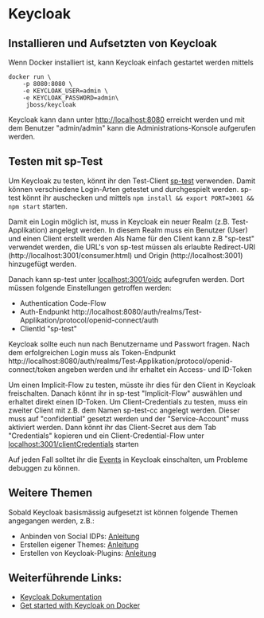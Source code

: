 # Keycloak
## Installieren und Aufsetzten von Keycloak

Wenn Docker installiert ist, kann Keycloak einfach gestartet werden mittels

```
docker run \
	-p 8080:8080 \
	-e KEYCLOAK_USER=admin \
	-e KEYCLOAK_PASSWORD=admin\
	 jboss/keycloak
```

Keycloak kann dann unter [http://localhost:8080](http://localhost:8080) erreicht werden und mit dem Benutzer "admin/admin" kann die Administrations-Konsole aufgerufen werden.

## Testen mit sp-Test

Um Keycloak zu testen, könnt ihr den Test-Client [sp-test](https://github.com/lizzyTheLizard/sp-test) verwenden. Damit können verschiedene Login-Arten getestet und durchgespielt werden. sp-test könnt ihr auschecken und mittels ```npm install && export PORT=3001 && npm start``` starten. 

Damit ein Login möglich ist, muss in Keycloak ein neuer Realm (z.B. Test-Applikation) angelegt werden. In diesem Realm muss ein Benutzer (User) und einen Client erstellt werden Als Name für den Client kann z.B "sp-test" verwendet werden, die URL's von sp-test müssen als erlaubte Redirect-URI (http://localhost:3001/consumer.html) und Origin (http://localhost:3001) hinzugefügt werden.

Danach kann sp-test unter [localhost:3001/oidc](http://localhost:3001/oidc) aufegrufen werden. Dort müssen folgende Einstellungen getroffen werden:
* Authentication Code-Flow
* Auth-Endpunkt http://localhost:8080/auth/realms/Test-Applikation/protocol/openid-connect/auth
* ClientId "sp-test"

Keycloak sollte euch nun nach Benutzername und Passwort fragen. Nach dem erfolgreichen Login muss als Token-Endpunkt http://localhost:8080/auth/realms/Test-Applikation/protocol/openid-connect/token angeben werden und ihr erhaltet ein Access- und ID-Token

Um einen Implicit-Flow zu testen, müsste ihr dies für den Client in Keycloak freischalten. Danach könnt ihr in sp-test "Implicit-Flow" auswählen und erhaltet direkt einen ID-Token. Um Client-Credentials zu testen, muss ein zweiter Client mit z.B. dem Namen sp-test-cc angelegt werden. Dieser muss auf "confidential" gesetzt werden und der "Service-Account" muss aktiviert werden. Dann könnt ihr das Client-Secret aus dem Tab "Credentials" kopieren und ein Client-Credential-Flow unter [localhost:3001/clientCredentials](http://localhost:3001/clientCredentials) starten

Auf jeden Fall solltet ihr die [Events](https://www.keycloak.org/docs/latest/server_admin/index.html#auditing-and-events) in Keycloak einschalten, um Probleme debuggen zu können. 

## Weitere Themen

Sobald Keycloak basismässig aufgesetzt ist können folgende Themen angegangen werden, z.B.: 

* Anbinden von Social IDPs: [Anleitung](https://www.keycloak.org/docs/latest/server_admin/index.html#social-identity-providers)
* Erstellen eigener Themes: [Anleitung](https://www.keycloak.org/docs/latest/server_development/index.html#_themes)
* Erstellen von Keycloak-Plugins: [Anleitung](https://www.keycloak.org/docs/latest/server_development/index.html#_extensions)

## Weiterführende Links:
* [Keycloak Dokumentation](https://www.keycloak.org/documentation)
* [Get started with Keycloak on Docker](https://www.keycloak.org/getting-started/getting-started-docker)
